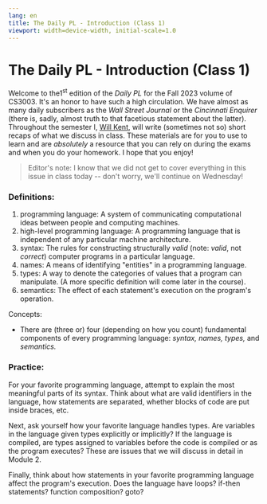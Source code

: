 ```yaml
---
lang: en
title: The Daily PL - Introduction (Class 1)
viewport: width=device-width, initial-scale=1.0
---
```


<div class="show-content user_content clearfix enhanced">

# The Daily PL - Introduction (Class 1)

Welcome to the1<sup>st</sup> edition of the *Daily PL* for the Fall 2023
volume of CS3003. It's an honor to have such a high circulation. We have
almost as many daily subscribers as the *Wall Street Journal* or the
*Cincinnati Enquirer* (there is, sadly, almost truth to that facetious
statement about the latter). Throughout the semester I,
<a href="https://en.wikipedia.org/wiki/Superman"
class="inline_disabled external" target="_blank"
rel="noreferrer noopener"><span>Will Kent</span></a>, will write
(sometimes not so) short recaps of what we discuss in class. These
materials are for you to use to learn and are *absolutely* a resource
that you can rely on during the exams and when you do your homework. I
hope that you enjoy!

> Editor's note: I know that we did not get to cover everything in this
> issue in class today -- don't worry, we'll continue on Wednesday!

### Definitions:

1.  programming language: A system of communicating computational ideas
    between people and computing machines.
2.  high-level programming language: A programming language that is
    independent of any particular machine architecture.
3.  syntax: The rules for constructing structurally *valid* (note:
    *valid*, not *correct*) computer programs in a particular language.
4.  names: A means of identifying "entities" in a programming language.
5.  types: A way to denote the categories of values that a program can
    manipulate. (A more specific definition will come later in the
    course). 
6.  semantics: The effect of each statement's execution on the program's
    operation.

Concepts:

- There are (three or) four (depending on how you count) fundamental
  components of every programming language: *syntax, names, types,* and
  *semantics.*

### Practice:

For your favorite programming language, attempt to explain the most
meaningful parts of its syntax. Think about what are valid identifiers
in the language, how statements are separated, whether blocks of code
are put inside braces, etc.

Next, ask yourself how your favorite language handles types. Are
variables in the language given types explicitly or implicitly? If the
language is compiled, are types assigned to variables before the code is
compiled or as the program executes? These are issues that we will
discuss in detail in Module 2.

Finally, think about how statements in your favorite programming
language affect the program's execution. Does the language have loops?
if-then statements? function composition? goto?

 

</div>
